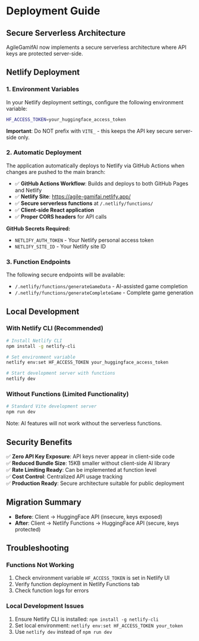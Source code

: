# Deployment Guide

## Secure Serverless Architecture

AgileGamifAI now implements a secure serverless architecture where API keys are protected server-side.

## Netlify Deployment

### 1. Environment Variables

In your Netlify deployment settings, configure the following environment variable:

```bash
HF_ACCESS_TOKEN=your_huggingface_access_token
```

**Important**: Do NOT prefix with `VITE_` - this keeps the API key secure server-side only.

### 2. Automatic Deployment

The application automatically deploys to Netlify via GitHub Actions when changes are pushed to the main branch:

- ✅ **GitHub Actions Workflow**: Builds and deploys to both GitHub Pages and Netlify
- ✅ **Netlify Site**: https://agile-gamifai.netlify.app/
- ✅ **Secure serverless functions** at `/.netlify/functions/`
- ✅ **Client-side React application**
- ✅ **Proper CORS headers** for API calls

**GitHub Secrets Required:**

- `NETLIFY_AUTH_TOKEN` - Your Netlify personal access token
- `NETLIFY_SITE_ID` - Your Netlify site ID

### 3. Function Endpoints

The following secure endpoints will be available:

- `/.netlify/functions/generateGameData` - AI-assisted game completion
- `/.netlify/functions/generateCompleteGame` - Complete game generation

## Local Development

### With Netlify CLI (Recommended)

```bash
# Install Netlify CLI
npm install -g netlify-cli

# Set environment variable
netlify env:set HF_ACCESS_TOKEN your_huggingface_access_token

# Start development server with functions
netlify dev
```

### Without Functions (Limited Functionality)

```bash
# Standard Vite development server
npm run dev
```

Note: AI features will not work without the serverless functions.

## Security Benefits

✅ **Zero API Key Exposure**: API keys never appear in client-side code  
✅ **Reduced Bundle Size**: 15KB smaller without client-side AI library  
✅ **Rate Limiting Ready**: Can be implemented at function level  
✅ **Cost Control**: Centralized API usage tracking  
✅ **Production Ready**: Secure architecture suitable for public deployment

## Migration Summary

- **Before**: Client → HuggingFace API (insecure, keys exposed)
- **After**: Client → Netlify Functions → HuggingFace API (secure, keys protected)

## Troubleshooting

### Functions Not Working

1. Check environment variable `HF_ACCESS_TOKEN` is set in Netlify UI
2. Verify function deployment in Netlify Functions tab
3. Check function logs for errors

### Local Development Issues

1. Ensure Netlify CLI is installed: `npm install -g netlify-cli`
2. Set local environment: `netlify env:set HF_ACCESS_TOKEN your_token`
3. Use `netlify dev` instead of `npm run dev`
